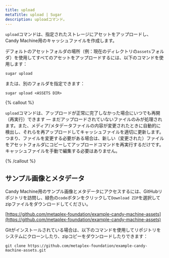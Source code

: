 ```yaml
---
title: upload
metaTitle: upload | Sugar
description: uploadコマンド。
---
```


`upload`コマンドは、指定されたストレージにアセットをアップロードし、Candy Machine用のキャッシュファイルを作成します。

デフォルトのアセットフォルダの場所（例：現在のディレクトリの`assets`フォルダ）を使用してすべてのアセットをアップロードするには、以下のコマンドを使用します：

```
sugar upload
```

または、別のフォルダを指定できます：

```
sugar upload <ASSETS DIR>
```

{% callout %}

`upload`コマンドは、アップロードが正常に完了しなかった場合にいつでも再開（再実行）できます — まだアップロードされていないファイルのみが処理されます。また、メディア/メタデータファイルの内容が変更されたときに自動的に検出し、それらを再アップロードしてキャッシュファイルを適切に更新します。つまり、ファイルを変更する必要がある場合は、新しい（変更された）ファイルをアセットフォルダにコピーしてアップロードコマンドを再実行するだけです。キャッシュファイルを手動で編集する必要はありません。

{% /callout %}

## サンプル画像とメタデータ

Candy Machine用のサンプル画像とメタデータにアクセスするには、GitHubリポジトリを訪問し、緑色の`code`ボタンをクリックして`Download ZIP`を選択してzipファイルをダウンロードしてください。

[https://github.com/metaplex-foundation/example-candy-machine-assets](https://github.com/metaplex-foundation/example-candy-machine-assets)

Gitがインストールされている場合は、以下のコマンドを使用してリポジトリをシステムにクローンしたり、zipコピーをダウンロードしたりできます：

```
git clone https://github.com/metaplex-foundation/example-candy-machine-assets.git
```